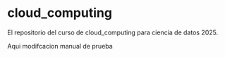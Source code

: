 # cloud_computing
El repositorio del curso de cloud_computing para ciencia de datos  2025.

Aqui modifcacion manual de prueba
